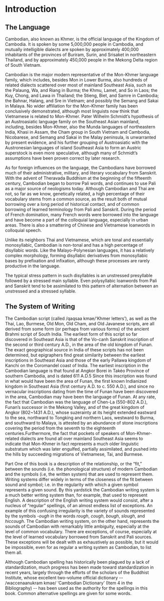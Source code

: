 # Introduction

## The Language

Cambodian, also known as Khmer, is the official language of the Kingdom of Cambodia. It is spoken by some 5,000,000 people in Cambodia, and mutually intelligible dialects are spoken by approximately 400,000 inhabitants of the provinces of Buriram, Surin, and Srisaket in northeastern Thailand, and by approximately 450,000 people in the Mekong Delta region of South Vietnam.

Cambodian is the major modern representative of the Mon-Khmer language family, which includes, besides Mon in Lower Burma, also hundreds of related dialects scattered over most of mainland Southeast Asia, such as the Palaung, Wa, and Riang in Burma; the Khmu, Lamet, and So in Laos; the Kuy, Chong, and Lawa in Thailand; the Stieng, Biet, and Samre in Cambodia; the Bahnar, Halang, and Sre in Vietnam; and possibly the Semang and Sakai in Malaya. No wider affiliation for the Mon-Khmer family has been conclusively demonstrated, although most linguists now think that Vietnamese is related to Mon-Khmer. Pater Wilhelm Schmidt’s hypothesis of an Austroasiatic language family on the Southeast Asian mainland, including, besides Mon-Khmer, also the Munda languages of northeastern India, Khasi in Assam, the Cham group in South Vietnam and Cambodia, Nicobarese, and Semang and Sakai in the Malay peninsula, is unwarranted by present evidence, and his further grouping of Austroasiatic with the Austronesian languages of island Southeast Asia to form an Austric superstock is even more speculative, although many of Schmidt’s assumptions have been proven correct by later research.

As for foreign influences on the language, the Cambodians have borrowed much of their administrative, military, and literary vocabulary from Sanskrit. With the advent of Theravada Buddhism at the beginning of the fifteenth century, Cambodian began to borrow Pali words, and continues to use Pali as a major source of neologisms today. Although Cambodian and Thai are not, so far as we know, genetically related, a high percentage of their vocabulary stems from a common source, as the result both of mutual borrowing over a long period of historical contact, and of common borrowing of learned terminology from Pali and Sanskrit. During the period of French domination, many French words were borrowed into the language and have become a part of the colloquial language, especially in urban areas. There is also a smattering of Chinese and Vietnamese loanwords in colloquial speech.

Unlike its neighbors Thai and Vietnamese, which are tonal and essentially monosyllabic, Cambodian is non-tonal and has a high percentage of disyllabic words. Like the Malayo-Polynesian languages, it has a relatively complex morphology, forming disyllabic derivatives from monosyllabic bases by prefixation and infixation, although these processes are rarely productive in the language.

The typical stress pattern in such disyllables is an unstressed presyllable followed by a stressed main syllable. Even polysyllabic loanwords from Pali and Sanskrit tend to be assimilated to this pattern of alternation between an unstressed and a stressed syllable.

## The System of Writing

The Cambodian script (called /qaqsaa kmae/‘Khmer letters’), as well as the Thai, Lao, Burmese, Old Mon, Old Cham, and Old Javanese scripts, are all derived from some form (or perhaps from various forms) of the ancient Brahmi script of South India. The earliest form of this script so far discovered in Southeast Asia is that of the Vo-canh Sanskrit inscription of the second or third century A.D., in the area of the old kingdom of Funan. The exact geographical source in India of these scripts has not been determined, but epigraphers find great similarity between the earliest inscriptions in Southeast Asia and those of the early Pallawa kingdom of Kanchi on the Coromandel coast of India. The earliest inscription in the Cambodian language is that found at Angkor Borei in Takéo Province of southern Cambodia, and is dated 611 A.D.5 Since this inscription was found in what would have been the area of Funan, the first known Indianized kingdom in Southeast Asia (first century A.D. to c. 550 A.D.), and since no vernacular inscriptions dating from the time of Funan have been discovered in the area, Cambodian may have been the language of Funan. At any rate, the fact that Cambodian was the language of Chen-La (550-802 A.D.), Funan’s successor in the Mekong Valley, and of the great kingdom of Angkor (802~1431 A.D.), whose suzerainty at its height extended eastward to the sea, northward to Tongking and northern Laos, westward to Burma, and southward to Malaya, is attested by an abundance of stone inscriptions covering the period from the seventh to the eighteenth centuries.Furthermore, the fact that pockets of speakers of Mon-Khmer-related dialects are found all over mainland Southeast Asia seems to indicate that Mon-Khmer in fact represents a much older linguistic substratum which was later engulfed, partially assimilated, and pushed into the hills by succeeding migrations of Vietnamese, Tai, and Burmese.

Part One of this book is a description of the relationship, or the “fit,” between the sounds (i.e. the phonological structure) of modern Cambodian and the symbols (i.e, the written system) that are used to represent them. Writing systems differ widely in terms of the closeness of the fit between sound and symbol; i.e. in the regularity with which a given symbol represents a given sound. By this yardstick the Cambodian writing system is a much better writing system than, for example, that used to represent English. A description of the English writing system would consist, after a nucleus of “regular” spellings, of an almost endless list of exceptions. An example of this confusing irregularity is the variety of sounds represented by the symbols _-ough_ in the words _rough_, _cough_, _bough_, _slough_, and _hiccough_. The Cambodian writing system, on the other hand, represents the sounds of Cambodian with remarkably little ambiguity, especially at the level of common vocabulary. There are exceptions, of course, especially at the level of learned vocabulary borrowed from Sanskrit and Pali sources. These exceptions will be dealt with as exhaustively as possible, but it would be impossible, even for as regular a writing system as Cambodian, to list them all.

Although Cambodian spelling has historically been plagued by a lack of standardization, much progress has been made toward standardization in recent years, largely through the efforts of the scholars of the Buddhist Institute, whose excellent two-volume official dictionary -- /waccenaanukram kmae/ ‘Cambodian Dictionary’ (Item 4 in the Bibliography) -- has been used as the authority for the spellings in this book. Common alternative spellings are given for some words.
